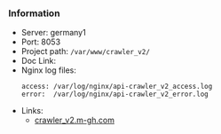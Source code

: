 ### Information

- Server: germany1
- Port: 8053
- Project path: `/var/www/crawler_v2/`
- Doc Link:
- Nginx log files:
    ```
    access: /var/log/nginx/api-crawler_v2_access.log
    error:  /var/log/nginx/api-crawler_v2_error.log
    ```
- Links:
    * [crawler_v2.m-gh.com](https://crawler_v2.m-gh.com)
